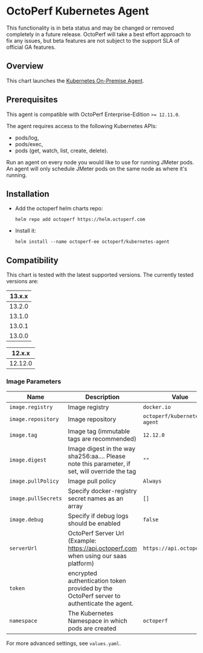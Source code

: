 # OctoPerf Kubernetes Agent

This functionality is in beta status and may be changed or removed completely in a future release. OctoPerf will take a best effort approach to fix any issues, but beta features are not subject to the support SLA of official GA features.

## Overview

This chart launches the [Kubernetes On-Premise Agent](https://hub.docker.com/r/octoperf/kubernetes-agent).

## Prerequisites

This agent is compatible with OctoPerf Enterprise-Edition `>= 12.11.0`.

The agent requires access to the following Kubernetes APIs:
- pods/log,
- pods/exec,
- pods (get, watch, list, create, delete).

Run an agent on every node you would like to use for running JMeter pods. An agent will only schedule JMeter pods on the same node as where it's running.

## Installation

* Add the octoperf helm charts repo:

  ```
  helm repo add octoperf https://helm.octoperf.com
  ```
 
* Install it:

  ```
  helm install --name octoperf-ee octoperf/kubernetes-agent
  ```

## Compatibility

This chart is tested with the latest supported versions. The currently tested versions are:

| 13.x.x|
| ------|
| 13.2.0|
| 13.1.0|
| 13.0.1|
| 13.0.0|

| 12.x.x|
| ------|
| 12.12.0|

### Image Parameters

| Name                       | Description                                                                                                                                                                         | Value                  |
| -------------------------- | ----------------------------------------------------------------------------------------------------------------------------------------------------------------------------------- | ---------------------- |
| `image.registry`           | Image registry                                                                                                                                                                | `docker.io`            |
| `image.repository`         | Image repository                                                                                                                                                              | `octoperf/kubernetes-agent`        |
| `image.tag`                | Image tag (immutable tags are recommended)                                                                                                                                    | `12.12.0` |
| `image.digest`             | Image digest in the way sha256:aa.... Please note this parameter, if set, will override the tag                                                                               | `""`                   |
| `image.pullPolicy`         | Image pull policy                                                                                                                                                             | `Always`         |
| `image.pullSecrets`        | Specify docker-registry secret names as an array                                                                                                                                    | `[]`                   |
| `image.debug`              | Specify if debug logs should be enabled                                                                                                                                             | `false`                |
| `serverUrl` | OctoPerf Server Url (Example: https://api.octoperf.com when using our saas platform) | `https://api.octoperf.com` |
| `token` | encrypted authentication token provided by the OctoPerf server to authenticate the agent. | |
| `namespace` | The Kubernetes Namespace in which pods are created | `octoperf` |

For more advanced settings, see `values.yaml`.
